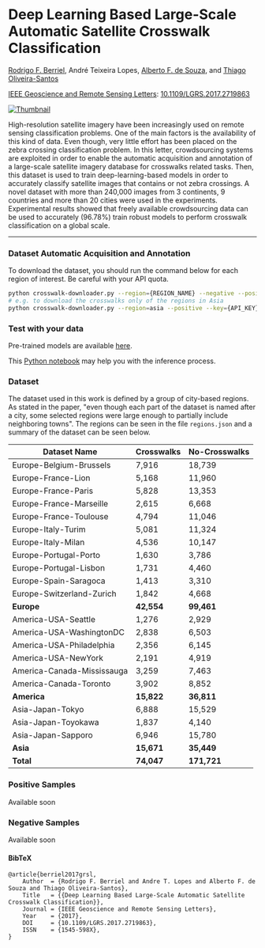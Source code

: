# Deep Learning Based Large-Scale Automatic Satellite Crosswalk Classification

[Rodrigo F. Berriel](http://rodrigoberriel.com), André Teixeira Lopes, [Alberto F. de Souza](https://inf.ufes.br/~alberto), and [Thiago Oliveira-Santos](https://www.inf.ufes.br/~todsantos/home)

[IEEE Geoscience and Remote Sensing Letters](http://ieeexplore.ieee.org/xpl/RecentIssue.jsp?punumber=8859): [10.1109/LGRS.2017.2719863](https://doi.org/10.1109/LGRS.2017.2719863)

[![Thumbnail](https://github.com/rodrigoberriel/satellite-crosswalk-classification/blob/master/thumbnail.jpg)](http://ieeexplore.ieee.org/document/7979607/)

High-resolution satellite imagery have been increasingly used on remote sensing classification problems. One of the main factors is the availability of this kind of data. Even though, very little effort has been placed on the zebra crossing classification problem. In this letter, crowdsourcing systems are exploited in order to enable the automatic acquisition and annotation of a large-scale satellite imagery database for crosswalks related tasks. Then, this dataset is used to train deep-learning-based models in order to accurately classify satellite images that contains or not zebra crossings. A novel dataset with more than 240,000 images from 3 continents, 9 countries and more than 20 cities were used in the experiments. Experimental results showed that freely available crowdsourcing data can be used to accurately (96.78%) train robust models to perform crosswalk classification on a global scale.

---

### Dataset Automatic Acquisition and Annotation
To download the dataset, you should run the command below for each region of interest. Be careful with your API quota.

```bash
python crosswalk-downloader.py --region={REGION_NAME} --negative --positive --key={API_KEY}
# e.g. to download the crosswalks only of the regions in Asia
python crosswalk-downloader.py --region=asia --positive --key={API_KEY}
```

### Test with your data
Pre-trained models are available [here](https://github.com/rodrigoberriel/satellite-crosswalk-classification/blob/master/models/).

This [Python notebook](https://github.com/rodrigoberriel/satellite-crosswalk-classification/blob/master/inference/) may help you with the inference process.


### Dataset
The dataset used in this work is defined by a group of city-based regions. As stated in the paper, "even though each part of the dataset is named after a city, some selected regions were large enough to partially include neighboring towns". The regions can be seen in the file `regions.json` and a summary of the dataset can be seen below.

| Dataset Name               | Crosswalks | No-Crosswalks |
|----------------------------|------------|---------------|
| Europe-Belgium-Brussels    | 7,916      | 18,739        |
| Europe-France-Lion         | 5,168      | 11,960        |
| Europe-France-Paris        | 5,828      | 13,353        |
| Europe-France-Marseille    | 2,615      | 6,668         |
| Europe-France-Toulouse     | 4,794      | 11,046        |
| Europe-Italy-Turim         | 5,081      | 11,324        |
| Europe-Italy-Milan         | 4,536      | 10,147        |
| Europe-Portugal-Porto      | 1,630      | 3,786         |
| Europe-Portugal-Lisbon     | 1,731      | 4,460         |
| Europe-Spain-Saragoca      | 1,413      | 3,310         |
| Europe-Switzerland-Zurich  | 1,842      | 4,668         |
| **Europe**                 | **42,554** | **99,461**    |
| America-USA-Seattle        | 1,276      | 2,929         |
| America-USA-WashingtonDC   | 2,838      | 6,503         |
| America-USA-Philadelphia   | 2,356      | 6,145         |
| America-USA-NewYork        | 2,191      | 4,919         |
| America-Canada-Mississauga | 3,259      | 7,463         |
| America-Canada-Toronto     | 3,902      | 8,852         |
| **America**                | **15,822** | **36,811**    |
| Asia-Japan-Tokyo           | 6,888      | 15,529        |
| Asia-Japan-Toyokawa        | 1,837      | 4,140         |
| Asia-Japan-Sapporo         | 6,946      | 15,780        |
| **Asia**                   | **15,671** | **35,449**    |
| **Total**                  | **74,047** | **171,721**   |

### Positive Samples
Available soon

### Negative Samples
Available soon

#### BibTeX

    @article{berriel2017grsl,
        Author  = {Rodrigo F. Berriel and Andre T. Lopes and Alberto F. de Souza and Thiago Oliveira-Santos},
        Title   = {{Deep Learning Based Large-Scale Automatic Satellite Crosswalk Classification}},
        Journal = {IEEE Geoscience and Remote Sensing Letters},
        Year    = {2017},
        DOI     = {10.1109/LGRS.2017.2719863},
        ISSN    = {1545-598X},
    }
